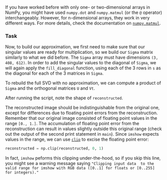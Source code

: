 If you have worked before with only one- or two-dimensional arrays in NumPy, 
you might have used `numpy.dot` and `numpy.matmul` (or the `@` operator) interchangeably. 
However, for n-dimensional arrays, they work in very different ways. 
For more details, check the documentation on [`numpy.matmul`](https://numpy.org/devdocs/reference/generated/numpy.matmul.html#numpy.matmul).

### Task
Now, to build our approximation, we first need to make sure that our singular 
values are ready for multiplication, so we build our `Sigma` matrix similarly 
to what we did before. The `Sigma` array must have dimensions `(3, 408, 612)`. 
In order to add the singular values to the diagonal of `Sigma`, we will again 
apply the `fill_diagonal` function, using each of the 3 rows in `s` as the diagonal 
for each of the 3 matrices in `Sigma`.

To rebuild the full SVD with no approximation, we can compute a product of 
`Sigma` and the orthogonal matrices `U` and `Vt`.

After running the script, note the shape of `reconstructed`.

The reconstructed image should be indistinguishable from the original one, except 
for differences due to floating point errors from the reconstruction. Remember that 
our original image consisted of floating point values in the range `[0., 1.]`. 
The accumulation of floating point error from the reconstruction can result in 
values slightly outside this original range (check out the output of the second print statement in `main`).
Since `imshow` expects values in the range, we can use [`clip`](https://numpy.org/doc/stable/reference/generated/numpy.clip.html) to excise the floating point error:

```python
reconstructed = np.clip(reconstructed, 0, 1)
```

In fact, `imshow` peforms this clipping under-the-hood, so if you skip 
this line, you might see a warning message saying `"Clipping input data 
to the valid range for imshow with RGB data ([0..1] for floats or [0..255] for integers)."`